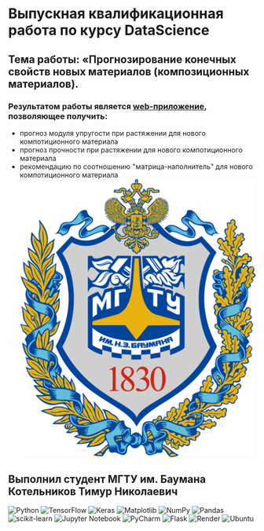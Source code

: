 # Выпускная квалификационная работа по курсу DataScience

## Тема работы: «Прогнозирование конечных свойств новых материалов (композиционных материалов). 
### Результатом работы является [web-приложение](https://diploma.onrender.com), позволяющее получить: 
- прогноз модуля упругости при растяжении для нового компотиционного материала
- прогноз прочности при растяжении для нового компотиционного материала
- рекомендацию по соотношению "матрица-наполнитель" для нового компотиционного материала
![](static/BMTSU.png)
## Выполнил студент МГТУ им. Баумана Котельников Тимур Николаевич

![Python](https://img.shields.io/badge/python-3670A0?style=for-the-badge&logo=python&logoColor=ffdd54)
![TensorFlow](https://img.shields.io/badge/TensorFlow-%23FF6F00.svg?style=for-the-badge&logo=TensorFlow&logoColor=white)
![Keras](https://img.shields.io/badge/Keras-%23D00000.svg?style=for-the-badge&logo=Keras&logoColor=white)
![Matplotlib](https://img.shields.io/badge/Matplotlib-%23ffffff.svg?style=for-the-badge&logo=Matplotlib&logoColor=black)
![NumPy](https://img.shields.io/badge/numpy-%23013243.svg?style=for-the-badge&logo=numpy&logoColor=white)
![Pandas](https://img.shields.io/badge/pandas-%23150458.svg?style=for-the-badge&logo=pandas&logoColor=white)
![scikit-learn](https://img.shields.io/badge/scikit--learn-%23F7931E.svg?style=for-the-badge&logo=scikit-learn&logoColor=white)
![Jupyter Notebook](https://img.shields.io/badge/jupyter-%23FA0F00.svg?style=for-the-badge&logo=jupyter&logoColor=white)
![PyCharm](https://img.shields.io/badge/pycharm-143?style=for-the-badge&logo=pycharm&logoColor=black&color=black&labelColor=green)
![Flask](https://img.shields.io/badge/flask-%23000.svg?style=for-the-badge&logo=flask&logoColor=white)
![Render](https://img.shields.io/badge/Render-%46E3B7.svg?style=for-the-badge&logo=render&logoColor=white)
![Ubuntu](https://img.shields.io/badge/Ubuntu-E95420?style=for-the-badge&logo=ubuntu&logoColor=white)
